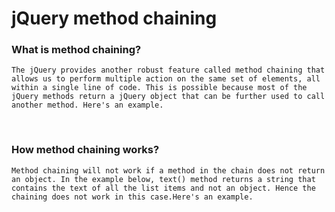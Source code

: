 # jQuery method chaining
###  What is method chaining?
`The jQuery provides another robust feature called method chaining that allows us to perform multiple action on the same set of elements, all within a single line of code.
This is possible because most of the jQuery methods return a jQuery object that can be further used to call another method. Here's an example.`
<script></br>
        $(document).ready(function(){</br>
            $("#startChaining").click(function(){</br>
                $("p").animate({width:"100%"}).animate({ fontSize:"46px"}).animate({</br> borderWidth:"30px"}).slideUp(1000).slideDown(1000).css("background","#ffff")</br>
            })</br>
            $("#resetChaining").click(function(){</br>
                $("p").removeAttr("style");</br>
            })</br>
        })</br>
    </script></br>
### How method chaining works?
`Method chaining will not work if a method in the chain does not return an object. In the example below, text() method returns a string that contains the text of all the list items and not an object. Hence the chaining does not work in this case.Here's an example.`
<script></br>
        $(document).ready(function(){</br>
            $("#startChaining").click(function(){</br>
                $("p").text().animate({width:"100%"}).animate({ fontSize:"46px"}).animate({</br> borderWidth:"30px"}).slideUp(1000).slideDown(1000).css("background","#ffff")</br>
            })</br>
            $("#resetChaining").click(function(){</br>
                $("p").removeAttr("style");</br>
            })</br>
        })</br>
    </script></br>
    

